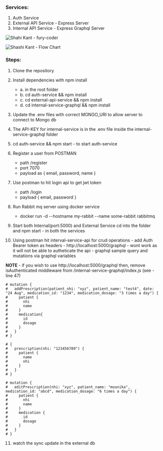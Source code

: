 ### Services:
  1. Auth Service
  2. External API Service - Express Server
  3. Internal API Service - Express Graphql Server
  
![Shahi Kant - fury-coder](https://github.com/shashi2290/)


![Shashi Kant - Flow Chart](https://i.ibb.co/55X2vdL/neblar-backend-drawio.png)

### Steps:
  1. Clone the repository

  2. Install dependencies with npm install
      - a. in the root folder
      - b. cd auth-service && npm install
      - c. cd external-api-service && npm install
      - d. cd internal-service-graphql && npm install

  3. Update the .env files with correct MONGO_URI to allow server to connect to Mongo db

  4. The API-KEY for internal-service is in the .env file inside the  internal-service-graphql folder

  5. cd auth-service && npm start - to start auth-service

  6. Register a user from POSTMAN 
      - path /register
      - port 7070 
      - payload as  { email, password, name }

  7. Use postman to hit login api to get jwt token
      - path /login
      - payload { email, password }

  8. Run Rabbit mq server using docker service
      - docker run -d --hostname my-rabbit --name some-rabbit rabbitmq

  9. Start both Internal(port:5000) and External Service
     cd into the folder and npm start - in both the services

  10. Using postman hit interval-service-api for crud operations
    - add Auth Bearer token as headers
    - http://localhost:5000/graphql - wont work as it will not be able to autheticate the api 
    - graphql sample query and mutations via graphql variables
    
  **NOTE** - if you wish to use http://localhost:5000/graphql then, remove isAuthenticated middleware from /internal-service-graphql/index.js (see - line 47)

    # mutation {
    #   addPrescription(patient_nhi: "xyz", patient_name: "test4", date: "24 Aug", medication_id: "1234", medication_dosage: "3 times a day") {
    #     patient {
    #       nhi
    #       name
    #     }
    #     medication{
    #       id
    #       dosage
    #     }
    #   }
    # }

    # {
    #   prescription(nhi: "123456789") {
    #     patient {
    #       name
    #       nhi
    #     }
    #   }
    # }

    # mutation {
    #   editPrescription(nhi: "xyz", patient_name: "mounika", medication_id: "abcd", medication_dosage: "6 times a day") {
    #     patient {
    #       nhi
    #       name
    #     }
    #     medication {
    #       id 
    #       dosage
    #     }
    #   }
    # }



  11. watch the sync update in the external db


